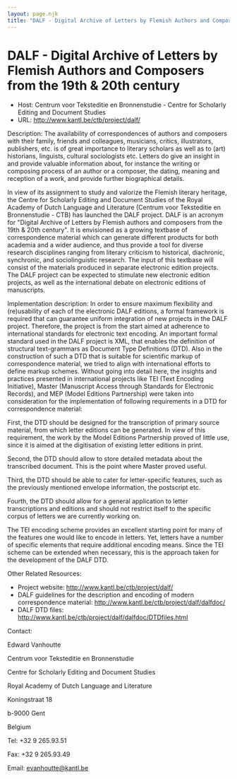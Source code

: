 ```yaml
---
layout: page.njk
title: "DALF - Digital Archive of Letters by Flemish Authors and Composers from the 19th & 20th century"
---
```

# DALF - Digital Archive of Letters by Flemish Authors and Composers from the 19th & 20th century




* Host: Centrum voor Teksteditie en Bronnenstudie - Centre for Scholarly Editing and
 Document Studies
* URL: <http://www.kantl.be/ctb/project/dalf/>



Description:
 The availability of correspondences of authors and composers with their family, friends
 and colleagues, musicians, critics, illustrators, publishers, etc. is of great importance
 to literary scholars as well as to (art) historians, linguists, cultural sociologists
 etc. Letters do give an insight in and provide valuable information about, for instance
 the writing or composing process of an author or a composer, the dating, meaning and
 reception of a work, and provide further biographical details.
 
 
 
 In view of its assignment to study and valorize the Flemish literary heritage, the
 Centre for Scholarly Editing and Document Studies of the Royal Academy of Dutch Language
 and Literature (Centrum voor Teksteditie en Bronnenstudie - CTB) has launched the
 DALF project. DALF is an acronym for "Digital Archive of Letters by Flemish authors
 and composers from the 19th & 20th century". It is envisioned as a growing textbase
 of correspondence material which can generate different products for both academia
 and a wider audience, and thus provide a tool for diverse research disciplines ranging
 from literary criticism to historical, diachronic, synchronic, and sociolinguistic
 research. The input of this textbase will consist of the materials produced in separate
 electronic edition projects. The DALF project can be expected to stimulate new electronic
 edition projects, as well as the international debate on electronic editions of manuscripts.
 
 
 
 



Implementation description:
 In order to ensure maximum flexibility and (re)usability of each of the electronic
 DALF editions, a formal framework is required that can guarantee uniform integration
 of new projects in the DALF project. Therefore, the project is from the start aimed
 at adherence to international standards for electronic text encoding. An important
 formal standard used in the DALF project is XML, that enables the definition of structural
 text-grammars as Document Type Definitions (DTD). Also in the construction of such
 a DTD that is suitable for scientific markup of correspondence material, we tried
 to align with international efforts to define markup schemes. Without going into detail
 here, the insights and practices presented in international projects like TEI (Text
 Encoding Initiative), Master (Manuscript Access through Standards for Electronic Records),
 and MEP (Model Editions Partnership) were taken into consideration for the implementation
 of following requirements in a DTD for correspondence material:
 
 
 
 First, the DTD should be designed for the transcription of primary source material,
 from which letter editions can be generated. In view of this requirement, the work
 by the Model Editions Partnership proved of little use, since it is aimed at the digitisation
 of existing letter editions in print.
 
 Second, the DTD should allow to store detailed metadata about the transcribed document.
 This is the point where Master proved useful.
 
 Third, the DTD should be able to cater for letter-specific features, such as the previously
 mentioned envelope information, the postscript etc.
 
 Fourth, the DTD should allow for a general application to letter transcriptions and
 editions and should not restrict itself to the specific corpus of letters we are currently
 working on.
 
 
 
 The TEI encoding scheme provides an excellent starting point for many of the features
 one would like to encode in letters. Yet, letters have a number of specific elements
 that require additional encoding means. Since the TEI scheme can be extended when
 necessary, this is the approach taken for the development of the DALF DTD.



Other Related Resources:
 


* Project website: <http://www.kantl.be/ctb/project/dalf/>
* DALF guidelines for the description and encoding of modern correspondence material:
 <http://www.kantl.be/ctb/project/dalf/dalfdoc/>
* DALF DTD files: <http://www.kantl.be/ctb/project/dalf/dalfdoc/DTDfiles.html>



Contact: 



Edward Vanhoutte


Centrum voor Teksteditie en Bronnenstudie
 
 Centre for Scholarly Editing and Document Studies
 
 Royal Academy of Dutch Language and Literature
 
 Koningstraat 18
 
 b-9000 Gent
 
 Belgium


Tel: +32 9 265.93.51


Fax: +32 9 265.93.49


Email: [evanhoutte@kantl.be](mailto:evanhoutte@kantl.be)





